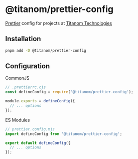 # @titanom/prettier-config

[Prettier](https://prettier.io) config for projects at [Titanom Technologies](https://titanom.com)

## Installation

```sh
pnpm add -D @titanom/prettier-config
```

## Configuration

CommonJS

```js
// .prettierrc.cjs
const defineConfig = require('@titanom/prettier-config');

module.exports = defineConfig({
  // ... options
});
```

ES Modules

```js
// prettier.config.mjs
import defineConfig from '@titanom/prettier-config';

export default defineConfig({
  // ... options
});
```
